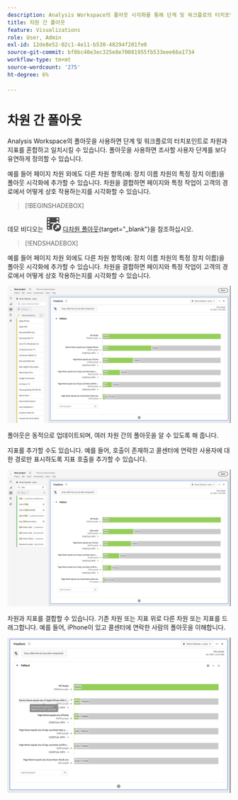 ```yaml
---
description: Analysis Workspace의 폴아웃 시각화를 통해 단계 및 워크플로의 터치포인트로 차원과 지표를 혼합하고 일치시키는 방법에 대해 알아봅니다. 조사할 사용자 단계를 보다 유연하게 정의하는 방법을 이해합니다.
title: 차원 간 폴아웃
feature: Visualizations
role: User, Admin
exl-id: 12de8e52-02c1-4e11-b530-48294f201fe0
source-git-commit: bf8bc40e3ec325e8e70081955fb533eee66a1734
workflow-type: tm+mt
source-wordcount: '275'
ht-degree: 6%

---
```


# 차원 간 폴아웃


Analysis Workspace의 폴아웃을 사용하면 단계 및 워크플로의 터치포인트로 차원과 지표를 혼합하고 일치시킬 수 있습니다. 폴아웃을 사용하면 조사할 사용자 단계를 보다 유연하게 정의할 수 있습니다.

예를 들어 페이지 차원 외에도 다른 차원 항목(예: 장치 이름 차원의 특정 장치 이름)을 폴아웃 시각화에 추가할 수 있습니다. 차원을 결합하면 페이지와 특정 작업이 고객의 경로에서 어떻게 상호 작용하는지를 시각화할 수 있습니다.

>[!BEGINSHADEBOX]

데모 비디오는 ![VideoCheckedOut](/help/assets/icons/VideoCheckedOut.svg) [다차원 폴아웃](https://video.tv.adobe.com/v/30892?quality=12&learn=on&captions=kor){target="_blank"}을 참조하십시오.

>[!ENDSHADEBOX]

예를 들어 페이지 차원 외에도 다른 차원 항목(예: 장치 이름 차원의 특정 장치 이름)을 폴아웃 시각화에 추가할 수 있습니다. 차원을 결합하면 페이지와 특정 작업이 고객의 경로에서 어떻게 상호 작용하는지를 시각화할 수 있습니다.

![여러 차원을 터치포인트로 표시하는 모든 방문 보기.](assets/fallout-otherdimension.png)

폴아웃은 동적으로 업데이트되며, 여러 차원 간의 폴아웃을 알 수 있도록 해 줍니다.

지표를 추가할 수도 있습니다. 예를 들어, 호출이 존재하고 콜센터에 연락한 사용자에 대한 경로만 표시하도록 지표 호출을 추가할 수 있습니다.

![추가된 지표를 표시하는 모든 방문 보기: &quot;공유 사진&quot;.](assets/fallout-metrics.png)

차원과 지표를 결합할 수 있습니다. 기존 차원 또는 지표 위로 다른 차원 또는 지표를 드래그합니다. 예를 들어, iPhone이 있고 콜센터에 연락한 사람의 폴아웃을 이해합니다.

![추가된 동작 이름(공유 및 공유 사진 지표)을 표시하는 모든 방문 보기](assets/fallout-combined.png)
